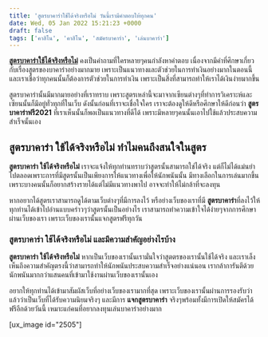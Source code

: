 ```yaml
---
title: 'สูตรบาคาร่าใช้ได้จริงหรือไม่ วันนี้เรามีคำตอบให้ทุกคน'
date: Wed, 05 Jan 2022 15:21:23 +0000
draft: false
tags: ['คาสิโน', 'คาสิโน', 'สมัครบาคาร่า', 'เล่นบาคาร่า']
---
```


**[สูตรบาคาร่าใช้ได้จริงหรือไม่](/archives/)** คงเป็นคำถามที่ใครหลายๆคนกำลังหาคำตอบ เนื่องจากมีคำที่ศึกษาเกี่ยวกับเรื่องสูตรของบาคาร่าอย่างมากมาย เพราะเป็นแนวทางและตัวช่วยในการทำเงินอย่างมากในตอนนี้ และเราเชื่อว่าทุกคนนั้นก็ต้องการตัวช่วยในการทำเงิน เพราะเป็นสิ่งที่สามารถทำให้เราได้เงินง่ายมากขึ้น

สูตรบาคาร่านั้นมีมากมายอย่างที่เราทราบ เพราะสูตรเหล่านี้จะมาจากเซียนต่างๆที่ทำการวิเคราะห์และเซียนนั้นก็มีอยู่ทั่วทุกที่ในเว็บ ดังนั้นก่อนที่เราจะเชื่อใจใคร เราจะต้องดูให้ดีหรือศึกษาให้ดีก่อนว่า **สูตรบาคาร่าฟรี2021** ที่เราเห็นนั้นก็พอเป็นแนวทางที่ดีได้ เพราะมีหลายๆคนนั้นเอาไปใช้แล้วประสบความสำเร็จนั้นเอง

**สูตรบาคาร่า ใช้ได้จริงหรือไม่ ทำไมคนถึงสนใจในสูตร**
-----------------------------------------------------

**สูตรบาคาร่า ใช้ได้จริงหรือไม่** เราจะแจ้งให้ทุกท่านทราบว่าสูตรนั้นสามารถใช่ได้จริง แต่ก็ไม่ได้แม่นยำไปตลอดเพราะการที่มีสูตรนั้นเป็นเพียงการให้แนวทางเพื่อให้นักพนันนั้น มีทางเลือกในการเล่นมากขึ้นเพราะบางคนนั้นก็อยากสร้างรายได้แต่ไม่มีแนวทางพาไป อาจจะทำให้ไม่กล้าที่จะลงทุน

หากอยากได้สูตรเราสามารถดูได้ตามเว็บต่างๆที่มีการลงไว้ หรือย่างเว็บของเราที่มี **สูตรบาคาร่า**ที่ลงไว้ให้ทุกท่านได้เข้าไปอ่านแบบคร่าวๆว่าสูตรนั้นเป็นอย่างไร เราสามารถทำความเข้าใจได้ง่ายๆจากการศึกษาผ่านเว็บของเรา เพราะเว็บของเรานั้นแจกสูตรฟรีทุกวัน

### **สูตรบาคาร่า ใช้ได้จริงหรือไม่ และมีความสำคัญอย่างไรบ้าง**

**สูตรบาคาร่า ใช้ได้จริงหรือไม่** หากเป็นเว็บของเรานั้นเรามั่นใจว่าสูตตรของเรานั้นใช้ได้จริง และเราเล็งเห็นถึงความสำคัญตรงนี้ว่าสามารถทำให้นักพนันประสบความสำเร็จอย่างแน่นอน เรากล้าการันตีด้วยนักพนันมากกว่าแสนคนที่เข้ามาใช้งานผ่านเว็บของเรานั้นเอง

อยากให้ทุกท่านได้เข้ามาสัมผัสเว็บที่อย่างเว็บของเรามากที่สุด เพราะเว็บของเรานั้นผ่านการรองรับว่าแล้วว่าเป็นเว็บที่ได้รับความนิยมจริงๆ และมีการ **แจกสูตรบาคาร่า** จริงๆพร้อมทั้งมีการเปิดให้สมัครได้ฟรีอีกด้วยวันนี้ เหมาะแก่คนที่อยากลงทุนเล่นบาคาร่าอย่างมาก

\[ux\_image id="2505"\]